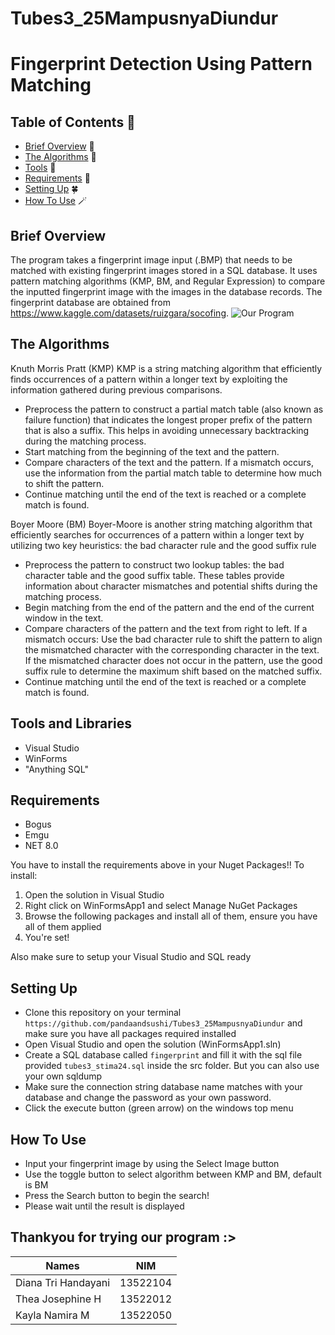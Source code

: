 # Tubes3_25MampusnyaDiundur
# Fingerprint Detection Using Pattern Matching

## Table of Contents 💫
* [Brief Overview](#brief-overview) 👾 
* [The Algorithms](#the-algorithms) 👾 
* [Tools](#tools-and-libraries) 🔨
* [Requirements](#requirements) 🫧
* [Setting Up](#setting-up) 🍀
* [How To Use](#how-to-use) 🪄

## Brief Overview 
The program takes a fingerprint image input (.BMP) that needs to be matched with existing fingerprint images stored in a SQL database. It uses pattern matching algorithms (KMP, BM, and Regular Expression) to compare the inputted fingerprint image with the images in the database records.
The fingerprint database are obtained from https://www.kaggle.com/datasets/ruizgara/socofing.
![Our Program](images/fingerprinttest.jpg)

## The Algorithms
Knuth Morris Pratt (KMP)
KMP is a string matching algorithm that efficiently finds occurrences of a pattern within a longer text by exploiting the information gathered during previous comparisons.
- Preprocess the pattern to construct a partial match table (also known as failure function) that indicates the longest proper prefix of the pattern that is also a suffix. This helps in avoiding unnecessary backtracking during the matching process.
- Start matching from the beginning of the text and the pattern.
- Compare characters of the text and the pattern. If a mismatch occurs, use the information from the partial match table to determine how much to shift the pattern.
- Continue matching until the end of the text is reached or a complete match is found.

Boyer Moore (BM)
Boyer-Moore is another string matching algorithm that efficiently searches for occurrences of a pattern within a longer text by utilizing two key heuristics: the bad character rule and the good suffix rule
- Preprocess the pattern to construct two lookup tables: the bad character table and the good suffix table. These tables provide information about character mismatches and potential shifts during the matching process.
- Begin matching from the end of the pattern and the end of the current window in the text.
- Compare characters of the pattern and the text from right to left. If a mismatch occurs:
Use the bad character rule to shift the pattern to align the mismatched character with the corresponding character in the text.
If the mismatched character does not occur in the pattern, use the good suffix rule to determine the maximum shift based on the matched suffix.
- Continue matching until the end of the text is reached or a complete match is found.

## Tools and Libraries
- Visual Studio
- WinForms
- "Anything SQL"

## Requirements
- Bogus
- Emgu
- NET 8.0

You have to install the requirements above in your Nuget Packages!!
To install:
1. Open the solution in Visual Studio
2. Right click on WinFormsApp1 and select Manage NuGet Packages
3. Browse the following packages and install all of them, ensure you have all of them applied
4. You're set!

Also make sure to setup your Visual Studio and SQL ready

## Setting Up
- Clone this repository on your terminal `https://github.com/pandaandsushi/Tubes3_25MampusnyaDiundur` and make sure you have all packages required installed
- Open Visual Studio and open the solution (WinFormsApp1.sln)
- Create a SQL database called `fingerprint` and fill it with the sql file provided `tubes3_stima24.sql` inside the src folder. But you can also use your own sqldump
- Make sure the connection string database name matches with your database and change the password as your own password.
- Click the execute button (green arrow) on the windows top menu

## How To Use
- Input your fingerprint image by using the Select Image button
- Use the toggle button to select algorithm between KMP and BM, default is BM
- Press the Search button to begin the search!
- Please wait until the result is displayed 

## Thankyou for trying our program :>

| Names                     | NIM      |
| ----------------------    |:--------:|
| Diana Tri Handayani       | 13522104 |
| Thea Josephine H          | 13522012 |
| Kayla Namira M            | 13522050 |
